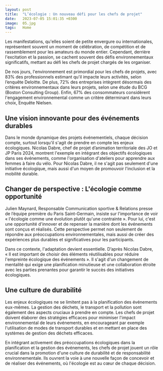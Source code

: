 ```yaml
---
layout: post
title:  "L’écologie : Un nouveau défi pour les chefs de projet"
date:   2023-07-05 15:01:35 +0300
image:  05.jpg
tags:   Home
---
```

Les manifestations, qu'elles soient de petite envergure ou internationales, représentent souvent un moment de célébration, de compétition et de rassemblement pour les amateurs du monde entier. Cependant, derrière l'excitation et la passion, se cachent souvent des défis environnementaux significatifs, mettant au défi les chefs de projet chargés de les organiser.

De nos jours, l'environnement est primordial pour les chefs de projets, avec 83% des professionnels estimant qu'il impacte leurs activités, selon l’enquête Deloitte. De plus, 72% des entreprises intègrent désormais des critères environnementaux dans leurs projets, selon une étude du BCG (Boston Consulting Group). Enfin, 67% des consommateurs considèrent l'engagement environnemental comme un critère déterminant dans leurs choix, Enquête Nielsen.

## Une vision innovante pour des événements durables

Dans le monde dynamique des projets événementiels, chaque décision compte, surtout lorsqu'il s'agit de prendre en compte les enjeux écologiques. Nicolas Dabre, chef de projet d’animation territoriale des JO et JP Paris 2024, montrent l'exemple en intégrant des objectifs écologiques dans ses événements, comme l'organisation d'ateliers pour apprendre aux femmes à faire du vélo. Pour Nicolas Dabre, il ne s'agit pas seulement d'une initiative écologique, mais aussi d'un moyen de promouvoir l'inclusion et la mobilité durable.

## Changer de perspective : L'écologie comme opportunité

Julien Maynard, Responsable Communication sportive & Relations presse de l’équipe première du Paris Saint-Germain, insiste sur l'importance de voir « l'écologie comme une évolution plutôt qu'une contrainte ». Pour lui, c'est une opportunité d'innover et de repenser la manière dont les événements sont conçus et réalisés. Cette perspective permet non seulement de répondre aux préoccupations environnementales, mais aussi de créer des expériences plus durables et significatives pour les participants.

Dans ce contexte, l'adaptation devient essentielle. D’après Nicolas Dabre, « Il est important de choisir des éléments réutilisables pour réduire l'empreinte écologique des événements ». Il s'agit d'un changement de mentalité qui exige une planification minutieuse et une collaboration étroite avec les parties prenantes pour garantir le succès des initiatives écologiques.

## Une culture de durabilité

Les enjeux écologiques ne se limitent pas à la planification des événements eux-mêmes. La gestion des déchets, le transport et la pollution sont également des aspects cruciaux à prendre en compte. Les chefs de projet doivent élaborer des stratégies efficaces pour minimiser l'impact environnemental de leurs événements, en encourageant par exemple l'utilisation de modes de transport durables et en mettant en place des systèmes de gestion des déchets efficaces.

En intégrant activement des préoccupations écologiques dans la planification et la gestion des événements, les chefs de projet jouent un rôle crucial dans la promotion d'une culture de durabilité et de responsabilité environnementale. Ils ouvrent la voie à une nouvelle façon de concevoir et de réaliser des événements, où l'écologie est au cœur de chaque décision.